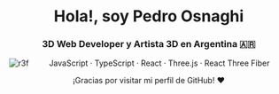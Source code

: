 <h1 align="center">Hola!, soy Pedro Osnaghi</h1>

<h3 align="center">3D Web Developer y Artista 3D en Argentina 🇦🇷</h3>
<p><img align="left" src="https://github-readme-stats.vercel.app/api/top-langs?username=wass08&show_icons=true&locale=en&layout=compact" alt="r3f" /></p>
<p align="center">JavaScript · TypeScript · React · Three.js · React Three Fiber </p> 

<p align="center">¡Gracias por visitar mi perfil de GitHub! ❤️</p>
